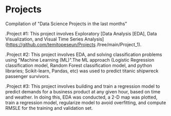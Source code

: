 # Projects
Compilation of "Data Science Projects in the last months" 


.Project #1:  This project involves Exploratory [Data Analysis [EDA], Data Visualization, and Visual Time Series Analysis](https://github.com/temitopeseun/Projects /tree/main/Project_1).

.Project #2:  This project involves EDA, and solving classification problems using "Machine Learning (ML)".The ML approach (Logistic Regression classification model, Random Forest classification model, and python libraries; Scikit-learn, Pandas, etc) was used to predict titanic shipwreck passenger survivors.          

.Project #3:  This project involves building and train a regression model to predict demands for a business product at any given hour, based on time and weather. In doing this, EDA was conducted, a 2-D map was plotted, train a regression model, regularize model to avoid overfitting, and compute RMSLE for the training and validation set. 
